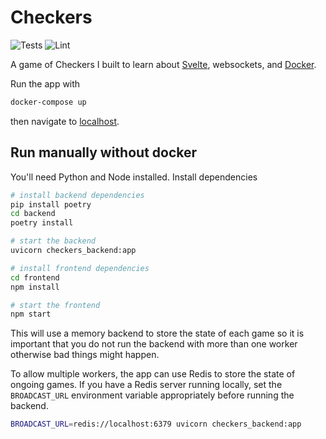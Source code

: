 # Checkers

![Tests](https://github.com/tcbegley/checkers/workflows/Tests/badge.svg)
![Lint](https://github.com/tcbegley/checkers/workflows/Lint/badge.svg)

A game of Checkers I built to learn about [Svelte][svelte], websockets, and
[Docker][docker].

Run the app with

```sh
docker-compose up
```

then navigate to [localhost][localhost].

## Run manually without docker

You'll need Python and Node installed. Install dependencies

```sh
# install backend dependencies
pip install poetry
cd backend
poetry install

# start the backend
uvicorn checkers_backend:app

# install frontend dependencies
cd frontend
npm install

# start the frontend
npm start
```

This will use a memory backend to store the state of each game so it is
important that you do not run the backend with more than one worker otherwise
bad things might happen.

To allow multiple workers, the app can use Redis to store the state of ongoing
games. If you have a Redis server running locally, set the `BROADCAST_URL`
environment variable appropriately before running the backend.

```sh
BROADCAST_URL=redis://localhost:6379 uvicorn checkers_backend:app
```

[svelte]: https://svelte.dev/
[docker]: https://www.docker.com/
[localhost]: http://localhost
